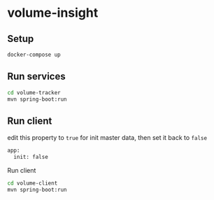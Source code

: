 # volume-insight

## Setup

```bash 
docker-compose up
```

## Run services

```bash
cd volume-tracker
mvn spring-boot:run
```

## Run client

edit this property to ```true``` for init master data, then set it back to ```false```

```bash
app:
  init: false
```

Run client

```bash
cd volume-client
mvn spring-boot:run
```